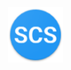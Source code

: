 <p align="center">
<img src="https://github.com/hariuc/apps_info/blob/master/scs_logo.png" height="100" alt="SCS" />
</p>
